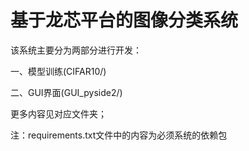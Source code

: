 # 基于龙芯平台的图像分类系统

该系统主要分为两部分进行开发：

一、模型训练(CIFAR10/)

二、GUI界面(GUI_pyside2/)

更多内容见对应文件夹；

注：requirements.txt文件中的内容为必须系统的依赖包

